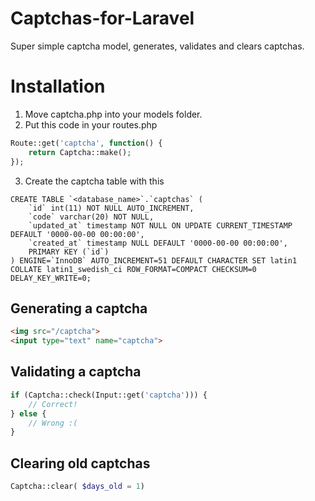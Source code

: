 Captchas-for-Laravel
====================

Super simple captcha model, generates, validates and clears captchas.

Installation
============

1) Move captcha.php into your models folder.
2) Put this code in your routes.php
```PHP
Route::get('captcha', function() {
	return Captcha::make();
});
```
3) Create the captcha table with this
```MySQL
CREATE TABLE `<database_name>`.`captchas` (
	`id` int(11) NOT NULL AUTO_INCREMENT,
	`code` varchar(20) NOT NULL,
	`updated_at` timestamp NOT NULL ON UPDATE CURRENT_TIMESTAMP DEFAULT '0000-00-00 00:00:00',
	`created_at` timestamp NULL DEFAULT '0000-00-00 00:00:00',
	PRIMARY KEY (`id`)
) ENGINE=`InnoDB` AUTO_INCREMENT=51 DEFAULT CHARACTER SET latin1 COLLATE latin1_swedish_ci ROW_FORMAT=COMPACT CHECKSUM=0 DELAY_KEY_WRITE=0;
```

Generating a captcha
--------------------
```HTML
<img src="/captcha">
<input type="text" name="captcha">
```

Validating a captcha
--------------------
```PHP
if (Captcha::check(Input::get('captcha'))) {
	// Correct!
} else {
	// Wrong :(
}
```

Clearing old captchas
---------------------
```PHP
Captcha::clear( $days_old = 1)
```
